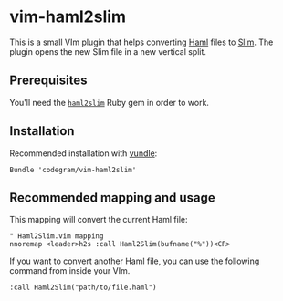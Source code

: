 # vim-haml2slim

This is a small VIm plugin that helps converting [Haml](http://haml.info/)
files to [Slim](http://slim-lang.com/). The plugin opens the new Slim file in a
new vertical split.

## Prerequisites

You'll need the [`haml2slim`](https://github.com/slim-template/haml2slim) Ruby
gem in order to work.

## Installation

Recommended installation with [vundle](https://github.com/gmarik/vundle):

```vim
Bundle 'codegram/vim-haml2slim'
```

## Recommended mapping and usage

This mapping will convert the current Haml file:

```vim
" Haml2Slim.vim mapping
nnoremap <leader>h2s :call Haml2Slim(bufname("%"))<CR>
```

If you want to convert another Haml file, you can use the following command
from inside your VIm.

```vim
:call Haml2Slim("path/to/file.haml")
```
